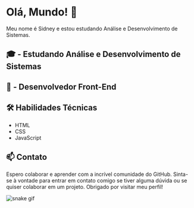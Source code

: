# Olá, Mundo! 👋

Meu nome é Sidney e estou estudando Análise e Desenvolvimento de Sistemas.

## 🎓 - Estudando Análise e Desenvolvimento de Sistemas

## 💼 - Desenvolvedor Front-End

## 🛠️ Habilidades Técnicas

- HTML
- CSS
- JavaScript

## 📫 Contato



Espero colaborar e aprender com a incrível comunidade do GitHub. Sinta-se à vontade para entrar em contato comigo se tiver alguma dúvida ou se quiser colaborar em um projeto. Obrigado por visitar meu perfil!

![snake gif](https://github.com/SidneyJrSilva/SSidneyJrSilva/blob/output/github-contribution-grid-snake-.gif)
